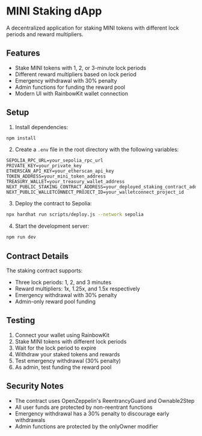 # MINI Staking dApp

A decentralized application for staking MINI tokens with different lock periods and reward multipliers.

## Features

- Stake MINI tokens with 1, 2, or 3-minute lock periods
- Different reward multipliers based on lock period
- Emergency withdrawal with 30% penalty
- Admin functions for funding the reward pool
- Modern UI with RainbowKit wallet connection

## Setup

1. Install dependencies:
```bash
npm install
```

2. Create a `.env` file in the root directory with the following variables:
```
SEPOLIA_RPC_URL=your_sepolia_rpc_url
PRIVATE_KEY=your_private_key
ETHERSCAN_API_KEY=your_etherscan_api_key
TOKEN_ADDRESS=your_mini_token_address
TREASURY_WALLET=your_treasury_wallet_address
NEXT_PUBLIC_STAKING_CONTRACT_ADDRESS=your_deployed_staking_contract_address
NEXT_PUBLIC_WALLETCONNECT_PROJECT_ID=your_walletconnect_project_id
```

3. Deploy the contract to Sepolia:
```bash
npx hardhat run scripts/deploy.js --network sepolia
```

4. Start the development server:
```bash
npm run dev
```

## Contract Details

The staking contract supports:
- Three lock periods: 1, 2, and 3 minutes
- Reward multipliers: 1x, 1.25x, and 1.5x respectively
- Emergency withdrawal with 30% penalty
- Admin-only reward pool funding

## Testing

1. Connect your wallet using RainbowKit
2. Stake MINI tokens with different lock periods
3. Wait for the lock period to expire
4. Withdraw your staked tokens and rewards
5. Test emergency withdrawal (30% penalty)
6. As admin, test funding the reward pool

## Security Notes

- The contract uses OpenZeppelin's ReentrancyGuard and Ownable2Step
- All user funds are protected by non-reentrant functions
- Emergency withdrawal has a 30% penalty to discourage early withdrawals
- Admin functions are protected by the onlyOwner modifier 